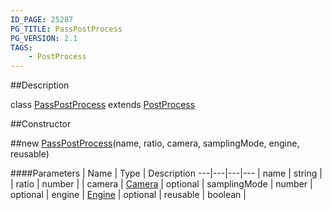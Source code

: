 ```yaml
---
ID_PAGE: 25287
PG_TITLE: PassPostProcess
PG_VERSION: 2.1
TAGS:
    - PostProcess
---
```

##Description

class [PassPostProcess](/classes/2.2/PassPostProcess) extends [PostProcess](/classes/2.2/PostProcess)



##Constructor

##new [PassPostProcess](/classes/2.2/PassPostProcess)(name, ratio, camera, samplingMode, engine, reusable)



####Parameters
 | Name | Type | Description
---|---|---|---
 | name | string | 
 | ratio | number | 
 | camera | [Camera](/classes/2.2/Camera) | 
optional | samplingMode | number | 
optional | engine | [Engine](/classes/2.2/Engine) | 
optional | reusable | boolean | 

